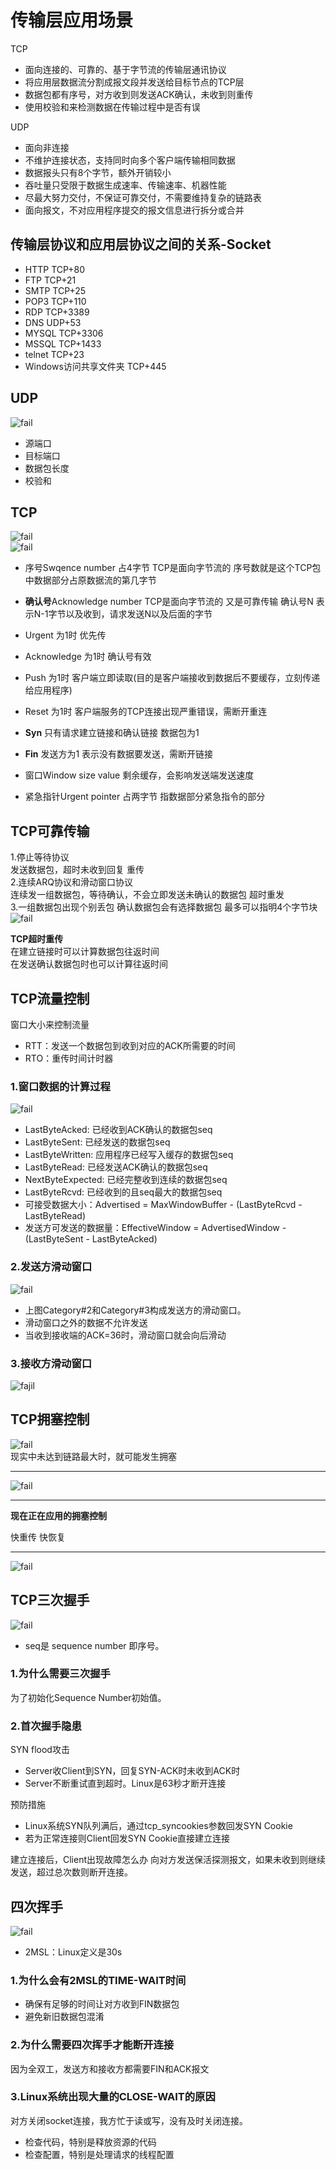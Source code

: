 # 传输层应用场景
TCP
- 面向连接的、可靠的、基于字节流的传输层通讯协议
- 将应用层数据流分割成报文段并发送给目标节点的TCP层
- 数据包都有序号，对方收到则发送ACK确认，未收到则重传
- 使用校验和来检测数据在传输过程中是否有误


UDP
- 面向非连接
- 不维护连接状态，支持同时向多个客户端传输相同数据
- 数据报头只有8个字节，额外开销较小
- 吞吐量只受限于数据生成速率、传输速率、机器性能
- 尽最大努力交付，不保证可靠交付，不需要维持复杂的链路表
- 面向报文，不对应用程序提交的报文信息进行拆分或合并

## 传输层协议和应用层协议之间的关系-Socket

- HTTP TCP+80
- FTP  TCP+21
- SMTP TCP+25
- POP3 TCP+110
- RDP  TCP+3389
- DNS  UDP+53
- MYSQL TCP+3306
- MSSQL TCP+1433
- telnet TCP+23
- Windows访问共享文件夹 TCP+445


## UDP
![fail](https://i.loli.net/2021/09/05/1PgnZtMHsGQo6iF.png)
- 源端口
- 目标端口
- 数据包长度
- 校验和


## TCP
![fail](img/6.1.png)<br>
![fail](img/6.2.png)<br>

- 序号Swqence number 占4字节 TCP是面向字节流的
    序号数就是这个TCP包中数据部分占原数据流的第几字节
- **确认号**Acknowledge number TCP是面向字节流的 又是可靠传输
    确认号N 表示N-1字节以及收到，请求发送N以及后面的字节
- Urgent 为1时 优先传
- Acknowledge 为1时 确认号有效
- Push 为1时 客户端立即读取(目的是客户端接收到数据后不要缓存，立刻传递给应用程序)
- Reset 为1时 客户端服务的TCP连接出现严重错误，需断开重连
- **Syn** 只有请求建立链接和确认链接 数据包为1
- **Fin** 发送方为1 表示没有数据要发送，需断开链接

- 窗口Window size value 剩余缓存，会影响发送端发送速度
- 紧急指针Urgent pointer 占两字节 指数据部分紧急指令的部分

## TCP可靠传输
1.停止等待协议<br>
发送数据包，超时未收到回复 重传<br>
2.连续ARQ协议和滑动窗口协议<br>
连续发一组数据包，等待确认，不会立即发送未确认的数据包
超时重发<br>
3.一组数据包出现个别丢包 确认数据包会有选择数据包
最多可以指明4个字节块<br>
![fail](img/6.3.png)


__TCP超时重传__<br>
在建立链接时可以计算数据包往返时间<br>
在发送确认数据包时也可以计算往返时间<br>

## TCP流量控制
窗口大小来控制流量
- RTT：发送一个数据包到收到对应的ACK所需要的时间
- RTO：重传时间计时器

### 1.窗口数据的计算过程
![fail](https://i.loli.net/2021/09/05/eOI4PzVTnKuQ1li.png)
- LastByteAcked: 已经收到ACK确认的数据包seq
- LastByteSent: 已经发送的数据包seq
- LastByteWritten: 应用程序已经写入缓存的数据包seq
- LastByteRead: 已经发送ACK确认的数据包seq
- NextByteExpected: 已经完整收到连续的数据包seq
- LastByteRcvd: 已经收到的且seq最大的数据包seq
- 可接受数据大小：Advertised = MaxWindowBuffer - (LastByteRcvd - LastByteRead)
- 发送方可发送的数据量：EffectiveWindow = AdvertisedWindow - (LastByteSent - LastByteAcked)

### 2.发送方滑动窗口
![fail](https://i.loli.net/2021/09/05/jmWFJzEBdNAxVMC.png)
- 上图Category#2和Category#3构成发送方的滑动窗口。
- 滑动窗口之外的数据不允许发送
- 当收到接收端的ACK=36时，滑动窗口就会向后滑动

### 3.接收方滑动窗口
![fajil](https://i.loli.net/2021/09/05/SlanvpJ6HVRQOYd.png)

## TCP拥塞控制
![fail](img/6.4.png)<br>
现实中未达到链路最大时，就可能发生拥塞 <br>

<hr>

![fail](img/6.5.png)<br>

<hr>

__现在正在应用的拥塞控制__<br>

快重传 快恢复<br><hr>
![fail](img/6.6.png)<br>


## TCP三次握手
![fail](https://i.loli.net/2021/09/05/ExkBGOAn3lLJspN.png)
- seq是 sequence number 即序号。

### 1.为什么需要三次握手
为了初始化Sequence Number初始值。

### 2.首次握手隐患
SYN flood攻击
- Server收Client到SYN，回复SYN-ACK时未收到ACK时
- Server不断重试直到超时。Linux是63秒才断开连接

预防措施
- Linux系统SYN队列满后，通过tcp_syncookies参数回发SYN Cookie
- 若为正常连接则Client回发SYN Cookie直接建立连接

建立连接后，Client出现故障怎么办
向对方发送保活探测报文，如果未收到则继续发送，超过总次数则断开连接。

## 四次挥手
![fail](img/6.7.png)
- 2MSL：Linux定义是30s

### 1.为什么会有2MSL的TIME-WAIT时间
- 确保有足够的时间让对方收到FIN数据包
- 避免新旧数据包混淆

### 2.为什么需要四次挥手才能断开连接
因为全双工，发送方和接收方都需要FIN和ACK报文

### 3.Linux系统出现大量的CLOSE-WAIT的原因
对方关闭socket连接，我方忙于读或写，没有及时关闭连接。
- 检查代码，特别是释放资源的代码
- 检查配置，特别是处理请求的线程配置
